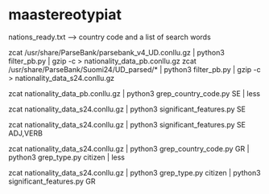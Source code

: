 # maastereotypiat

nations_ready.txt --> country code and a list of search words

zcat /usr/share/ParseBank/parsebank_v4_UD.conllu.gz | python3 filter_pb.py | gzip -c > nationality_data_pb.conllu.gz
zcat /usr/share/ParseBank/Suomi24/UD_parsed/* | python3 filter_pb.py | gzip -c > nationality_data_s24.conllu.gz

zcat nationality_data_pb.conllu.gz | python3 grep_country_code.py SE | less 

zcat nationality_data_s24.conllu.gz | python3 significant_features.py SE

zcat nationality_data_s24.conllu.gz | python3 significant_features.py SE ADJ,VERB

zcat nationality_data_s24.conllu.gz | python3 grep_country_code.py GR | python3 grep_type.py citizen | less

zcat nationality_data_s24.conllu.gz | python3 grep_type.py citizen | python3 significant_features.py GR


